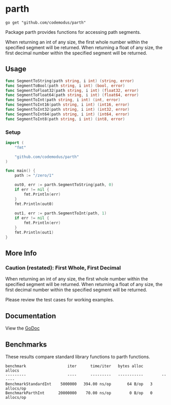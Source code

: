 # parth

    go get "github.com/codemodus/parth"

Package parth provides functions for accessing path segments.

When returning an int of any size, the first whole number within the specified 
segment will be returned.  When returning a float of any size, the first 
decimal number within the specified segment will be returned.

## Usage

```go
func SegmentToString(path string, i int) (string, error)
func SegmentToBool(path string, i int) (bool, error)
func SegmentToFloat32(path string, i int) (float32, error)
func SegmentToFloat64(path string, i int) (float64, error)
func SegmentToInt(path string, i int) (int, error)
func SegmentToInt16(path string, i int) (int16, error)
func SegmentToInt32(path string, i int) (int32, error)
func SegmentToInt64(path string, i int) (int64, error)
func SegmentToInt8(path string, i int) (int8, error)
```

### Setup

```go
import (
    "fmt"

	"github.com/codemodus/parth"
)

func main() {
	path := "/zero/1"

    out0, err := parth.SegmentToString(path, 0)
	if err != nil {
		fmt.Println(err)
	}
	fmt.Println(out0)
	
	out1, err := parth.SegmentToInt(path, 1)
    if err != nil {
    	fmt.Println(err)
    }
   	fmt.Println(out1)
}
```

## More Info

### Caution (restated): First Whole, First Decimal

When returning an int of any size, the first whole number within the specified 
segment will be returned.  When returning a float of any size, the first 
decimal number within the specified segment will be returned.

Please review the test cases for working examples.

## Documentation

View the [GoDoc](http://godoc.org/github.com/codemodus/parth)

## Benchmarks

These results compare standard library functions to parth functions.

    benchmark                  iter      time/iter   bytes alloc        allocs
    ---------                  ----      ---------   -----------        ------
    BenchmarkStandardInt    5000000   394.00 ns/op       64 B/op   3 allocs/op
    BenchmarkParthInt      20000000    70.00 ns/op        0 B/op   0 allocs/op
